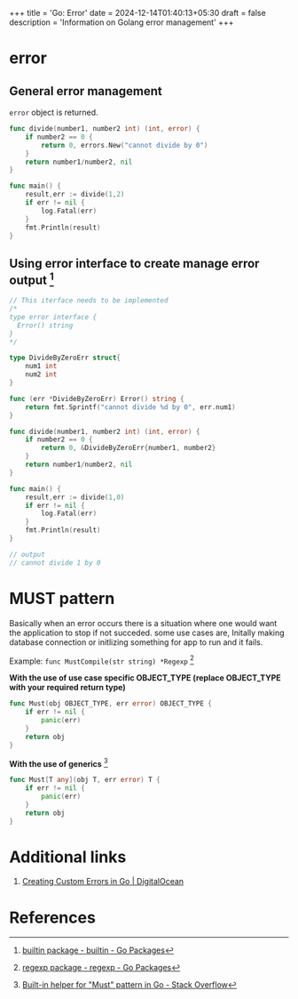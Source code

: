 +++
title = 'Go: Error'
date = 2024-12-14T01:40:13+05:30
draft = false
description = 'Information on Golang error management'
+++

# error

## General error management

`error` object is returned.

```go
func divide(number1, number2 int) (int, error) {
	if number2 == 0 {
		return 0, errors.New("cannot divide by 0")
	}
	return number1/number2, nil
}

func main() {
	result,err := divide(1,2)
	if err != nil {
		log.Fatal(err)
	}
	fmt.Println(result)
}
```

## Using error interface to create manage error output [^3]

```go
// This iterface needs to be implemented
/*
type error interface {
  Error() string
}
*/

type DivideByZeroErr struct{
	num1 int
	num2 int
}

func (err *DivideByZeroErr) Error() string {
	return fmt.Sprintf("cannot divide %d by 0", err.num1)
}

func divide(number1, number2 int) (int, error) {
	if number2 == 0 {
		return 0, &DivideByZeroErr{number1, number2}
	}
	return number1/number2, nil
}

func main() {
	result,err := divide(1,0)
	if err != nil {
		log.Fatal(err)
	}
	fmt.Println(result)
}

// output
// cannot divide 1 by 0
```

# MUST pattern

Basically when an error occurs there is a situation where one would want the application to stop if not succeded. some use cases are, Initally making database connection or initlizing something for app to run and it fails.

Example: `func MustCompile(str string) *Regexp` [^2]

**With the use of use case specific OBJECT_TYPE (replace OBJECT_TYPE with your required return type)**
```go
func Must(obj OBJECT_TYPE, err error) OBJECT_TYPE {
    if err != nil {
        panic(err)
    }
    return obj
}
```

**With the use of generics** [^1]
```go
func Must[T any](obj T, err error) T {
    if err != nil {
        panic(err)
    }
    return obj
}
```

# Additional links

1. [Creating Custom Errors in Go | DigitalOcean](https://www.digitalocean.com/community/tutorials/creating-custom-errors-in-go)

# References

[^1]:[Built-in helper for "Must" pattern in Go - Stack Overflow](https://stackoverflow.com/questions/12434565/built-in-helper-for-must-pattern-in-go)
[^2]:[regexp package - regexp - Go Packages](https://pkg.go.dev/regexp#MustCompile)
[^3]:[builtin package - builtin - Go Packages](https://pkg.go.dev/builtin#error)
